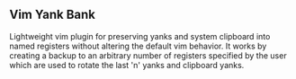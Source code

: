 ## Vim Yank Bank

Lightweight vim plugin for preserving yanks and system clipboard into named registers without altering the default vim behavior. It works by creating a backup to an arbitrary number of registers specified by the user which are used to rotate the last 'n' yanks and clipboard yanks.
